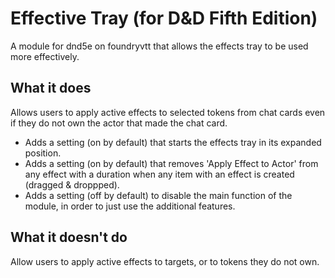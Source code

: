 # Effective Tray (for D&D Fifth Edition)
A module for dnd5e on foundryvtt that allows the effects tray to be used more effectively.

## What it does 
Allows users to apply active effects to selected tokens from chat cards even if they do not own the actor that made the chat card.
- Adds a setting (on by default) that starts the effects tray in its expanded position.
- Adds a setting (on by default) that removes 'Apply Effect to Actor' from any effect with a duration when any item with an effect is created (dragged & droppped).
- Adds a setting (off by default) to disable the main function of the module, in order to just use the additional features.

## What it doesn't do
Allow users to apply active effects to targets, or to tokens they do not own.
